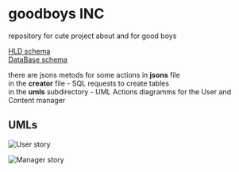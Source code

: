 # goodboys INC
repository for cute project about and for good boys

[HLD schema](https://drive.google.com/file/d/1mLZ3ninRLomtfqsNtTa8tdw1xsbc1wPE/view?usp=sharing)<br>
[DataBase schema](https://drive.google.com/file/d/1QJmvR0bg852sSNOmz96p2XDVJJcahHum/view?usp=sharing)

there are jsons metods for some actions in **jsons** file <br>
in the **creator** file - SQL requests to create tables<br>
in the **umls** subdirectory - UML Actions diagramms for the User and Content manager<br>

## UMLs

![User story](http://www.plantuml.com/plantuml/proxy?cache=no&src=https://raw.githubusercontent.com/panique13/goodboys/master/umls/user_actions.iuml)


![Manager story](http://www.plantuml.com/plantuml/proxy?cache=no&src=https://raw.githubusercontent.com/panique13/goodboys/blob/master/umls/Content_manager_actions.iuml)

